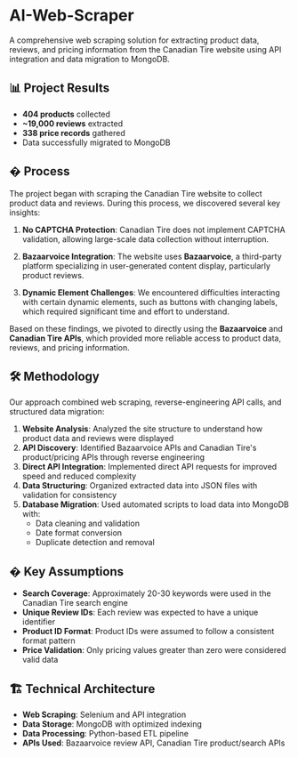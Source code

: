 # AI-Web-Scraper

A comprehensive web scraping solution for extracting product data, reviews, and pricing information from the Canadian Tire website using API integration and data migration to MongoDB.

## 📊 Project Results
- **404 products** collected
- **~19,000 reviews** extracted  
- **338 price records** gathered
- Data successfully migrated to MongoDB

## � Process

The project began with scraping the Canadian Tire website to collect product data and reviews. During this process, we discovered several key insights:

1. **No CAPTCHA Protection**: Canadian Tire does not implement CAPTCHA validation, allowing large-scale data collection without interruption.

2. **Bazaarvoice Integration**: The website uses **Bazaarvoice**, a third-party platform specializing in user-generated content display, particularly product reviews.

3. **Dynamic Element Challenges**: We encountered difficulties interacting with certain dynamic elements, such as buttons with changing labels, which required significant time and effort to understand.

Based on these findings, we pivoted to directly using the **Bazaarvoice** and **Canadian Tire APIs**, which provided more reliable access to product data, reviews, and pricing information.

## 🛠️ Methodology

Our approach combined web scraping, reverse-engineering API calls, and structured data migration:

1. **Website Analysis**: Analyzed the site structure to understand how product data and reviews were displayed
2. **API Discovery**: Identified Bazaarvoice APIs and Canadian Tire's product/pricing APIs through reverse engineering
3. **Direct API Integration**: Implemented direct API requests for improved speed and reduced complexity
4. **Data Structuring**: Organized extracted data into JSON files with validation for consistency
5. **Database Migration**: Used automated scripts to load data into MongoDB with:
   - Data cleaning and validation
   - Date format conversion
   - Duplicate detection and removal

## � Key Assumptions

- **Search Coverage**: Approximately 20-30 keywords were used in the Canadian Tire search engine
- **Unique Review IDs**: Each review was expected to have a unique identifier
- **Product ID Format**: Product IDs were assumed to follow a consistent format pattern
- **Price Validation**: Only pricing values greater than zero were considered valid data

## 🏗️ Technical Architecture

- **Web Scraping**: Selenium and API integration
- **Data Storage**: MongoDB with optimized indexing
- **Data Processing**: Python-based ETL pipeline
- **APIs Used**: Bazaarvoice review API, Canadian Tire product/search APIs  
